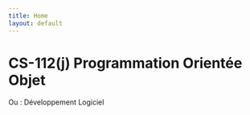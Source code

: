 ```yaml
---
title: Home
layout: default
---
```


# CS-112(j) Programmation Orientée Objet

Ou : Développement Logiciel
